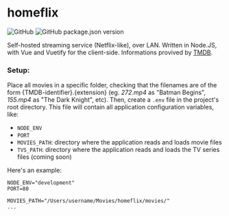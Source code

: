 # homeflix

![GitHub](https://img.shields.io/github/license/federico-dondi/homeflix)
![GitHub package.json version](https://img.shields.io/github/package-json/v/federico-dondi/homeflix)

Self-hosted streaming service (Netflix-like), over LAN. Written in Node.JS, with Vue and Vuetify for the client-side. Informations provived by [TMDB](https://www.themoviedb.org).

### Setup:

Place all movies in a specific folder, checking that the filenames are of the form {TMDB-identifier}.{extension} (eg. _272.mp4_ as "Batman Begins", _155.mp4_ as "The Dark Knight", etc). Then, create a `.env` file in the project's root directory. This file will contain all application configuration variables, like:

- `NODE_ENV`
- `PORT`
- `MOVIES_PATH`: directory where the application reads and loads movie files
- `TVS_PATH`: directory where the application reads and loads the TV series files (coming soon)

Here's an example:

```
NODE_ENV="development"
PORT=80

MOVIES_PATH="/Users/username/Movies/homeflix/movies/"
...
```
